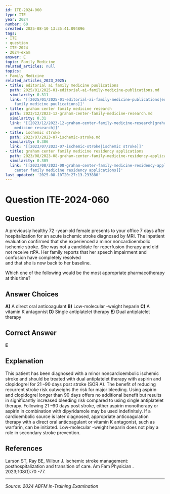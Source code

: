 ```yaml
---
id: ITE-2024-060
type: ITE
year: 2024
number: 60
created: 2025-08-10 13:35:41.094896
tags:
- ITE
- question
- ITE-2024
- 2024-exam
answer: E
topic: Family Medicine
related_articles: null
topics:
- Family Medicine
related_articles_2023_2025:
- title: editorial ai family medicine puulications
  path: 2025/01/2025-01-editorial-ai-family-medicine-publications.md
  similarity: 0.311
  link: '[[2025/01/2025-01-editorial-ai-family-medicine-publications|editorial ai
    family medicine puulications]]'
- title: graham center family medicine research
  path: 2023/12/2023-12-graham-center-family-medicine-research.md
  similarity: 0.31
  link: '[[2023/12/2023-12-graham-center-family-medicine-research|graham center family
    medicine research]]'
- title: ischemic stroke
  path: 2023/07/2023-07-ischemic-stroke.md
  similarity: 0.306
  link: '[[2023/07/2023-07-ischemic-stroke|ischemic stroke]]'
- title: graham center family medicine residency applications
  path: 2023/08/2023-08-graham-center-family-medicine-residency-applications.md
  similarity: 0.305
  link: '[[2023/08/2023-08-graham-center-family-medicine-residency-applications|graham
    center family medicine residency applications]]'
last_updated: '2025-08-10T20:27:13.233880'
---
```


# Question ITE-2024-060

## Question
A previously healthy 72 -year-old female presents to your office 7 days after hospitalization for an 
acute ischemic stroke diagnosed by MRI.  The inpatient evaluation confirmed that she experienced a 
minor noncardioembolic ischemic stroke. She was not a candidate for reperfusion therapy and did not 
receive rtPA. Her family reports that her speech impairment and confusion have completely resolved  
and that she is now back to her baseline.  
 
Which one of the following would be the most appropriate pharmacotherapy  at this time?

## Answer Choices
**A)** A direct oral anticoagulant
**B)** Low-molecular -weight heparin
**C)** A vitamin K antagonist
**D)** Single antiplatelet therapy
**E)** Dual antiplatelet therapy

## Correct Answer
**E**

## Explanation
This patient has been diagnosed with a minor noncardioembolic ischemic stroke and should be treated with dual antiplatelet therapy with aspirin and clopidogrel for 21 –90 days post stroke (SOR A). The benefit of reducing recurrent stroke risk outweighs the risk for major bleeding. Using aspirin and clopidogrel longer than 90 days offers no additional benefit but results in significantly increased bleeding risk compared to using single antiplatelet therapy. Following 21 –90 days post stroke, either aspirin monotherapy or aspirin in combination with dipyridamole may be used indefinitely. If a cardioembolic source is later diagnosed, appropriate anticoagulation therapy with a direct oral anticoagulant or vitamin K antagonist, such as warfarin, can be initiated. Low-molecular -weight heparin does not play a role in secondary stroke prevention.

## References
Larson ST, Ray BE, Wilbur J. Ischemic stroke management: posthospitalization and transition of care. Am Fam Physician . 2023;108(1):70 -77.

---
*Source: 2024 ABFM In-Training Examination*